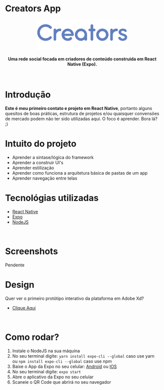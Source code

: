 # Creators App

<div align="center">
    <img src="./assets/images/logo/creators-logo.png" alt="Logo da Creators escrito em azul"/>
</div>

<h4 align="center">
    Uma rede social focada em criadores de conteúdo construida em React Native (Expo).
</h4>

<br />

# Introdução

**Este é meu primeiro contato e projeto em React Native**, portanto alguns quesitos de boas práticas, estrutura de projetos e/ou quaisquer convensões de mercado podem não ter sido utilizadas aqui. O foco é aprender. Bora lá? ;)

# Intuito do projeto

- Aprender a sintase/lógica do framework
- Aprender a construir UI's
- Aprender estilização
- Aprender como funciona a arquitetura básica de pastas de um app
- Aprender navegação entre telas

# Tecnológias utilizadas

- [React Native](https://reactnative.dev/)
- [Expo](https://expo.io/)
- [NodeJS](https://nodejs.org/en/)

<br />

# Screenshots

Pendente

# Design

Quer ver o primeiro protótipo interativo da plataforma em Adobe Xd?

- [Clique Aqui](https://xd.adobe.com/view/4eb27dc0-110c-4dc9-b20d-3e9cfb022d2f-1be1/?fullscreen)


<br />

# Como rodar?

1. Instale o NodeJS na sua máquina
2. No seu terminal digite: ```yarn install expo-cli --global``` caso use yarn ou ```npm install expo-cli --global``` caso use npm
3. Baixe o App da Expo no seu celular: [Android](https://play.google.com/store/apps/details?id=host.exp.exponent&hl=pt_BR) ou [IOS](https://apps.apple.com/br/app/expo-client/id982107779)
4. No seu terminal digite: ```expo start```
5. Abre o aplicativo da Expo no seu celular
6. Scaneie o QR Code que abrirá no seu navegador
